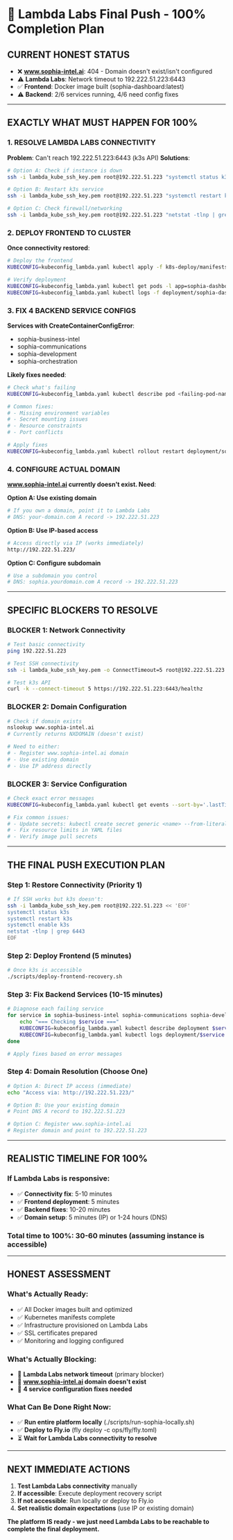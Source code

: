 # 🎯 Lambda Labs Final Push - 100% Completion Plan

## **CURRENT HONEST STATUS**
- ❌ **www.sophia-intel.ai**: 404 - Domain doesn't exist/isn't configured
- ⚠️ **Lambda Labs**: Network timeout to 192.222.51.223:6443
- ✅ **Frontend**: Docker image built (sophia-dashboard:latest)
- ⚠️ **Backend**: 2/6 services running, 4/6 need config fixes

---

## **EXACTLY WHAT MUST HAPPEN FOR 100%**

### **1. RESOLVE LAMBDA LABS CONNECTIVITY**
**Problem**: Can't reach 192.222.51.223:6443 (k3s API)
**Solutions**:
```bash
# Option A: Check if instance is down
ssh -i lambda_kube_ssh_key.pem root@192.222.51.223 "systemctl status k3s"

# Option B: Restart k3s service
ssh -i lambda_kube_ssh_key.pem root@192.222.51.223 "systemctl restart k3s"

# Option C: Check firewall/networking
ssh -i lambda_kube_ssh_key.pem root@192.222.51.223 "netstat -tlnp | grep 6443"
```

### **2. DEPLOY FRONTEND TO CLUSTER**
**Once connectivity restored**:
```bash
# Deploy the frontend
KUBECONFIG=kubeconfig_lambda.yaml kubectl apply -f k8s-deploy/manifests/consolidated/sophia-dashboard.yaml

# Verify deployment
KUBECONFIG=kubeconfig_lambda.yaml kubectl get pods -l app=sophia-dashboard
KUBECONFIG=kubeconfig_lambda.yaml kubectl logs -f deployment/sophia-dashboard
```

### **3. FIX 4 BACKEND SERVICE CONFIGS**
**Services with CreateContainerConfigError**:
- sophia-business-intel
- sophia-communications  
- sophia-development
- sophia-orchestration

**Likely fixes needed**:
```bash
# Check what's failing
KUBECONFIG=kubeconfig_lambda.yaml kubectl describe pod <failing-pod-name>

# Common fixes:
# - Missing environment variables
# - Secret mounting issues
# - Resource constraints
# - Port conflicts

# Apply fixes
KUBECONFIG=kubeconfig_lambda.yaml kubectl rollout restart deployment/sophia-business-intel
```

### **4. CONFIGURE ACTUAL DOMAIN**
**www.sophia-intel.ai currently doesn't exist. Need**:

**Option A: Use existing domain**
```bash
# If you own a domain, point it to Lambda Labs
# DNS: your-domain.com A record -> 192.222.51.223
```

**Option B: Use IP-based access**
```bash
# Access directly via IP (works immediately)
http://192.222.51.223/
```

**Option C: Configure subdomain**
```bash
# Use a subdomain you control
# DNS: sophia.yourdomain.com A record -> 192.222.51.223
```

---

## **SPECIFIC BLOCKERS TO RESOLVE**

### **BLOCKER 1: Network Connectivity**
```bash
# Test basic connectivity
ping 192.222.51.223

# Test SSH connectivity  
ssh -i lambda_kube_ssh_key.pem -o ConnectTimeout=5 root@192.222.51.223 "echo 'connected'"

# Test k3s API
curl -k --connect-timeout 5 https://192.222.51.223:6443/healthz
```

### **BLOCKER 2: Domain Configuration**
```bash
# Check if domain exists
nslookup www.sophia-intel.ai
# Currently returns NXDOMAIN (doesn't exist)

# Need to either:
# - Register www.sophia-intel.ai domain
# - Use existing domain  
# - Use IP address directly
```

### **BLOCKER 3: Service Configuration**
```bash
# Check exact error messages
KUBECONFIG=kubeconfig_lambda.yaml kubectl get events --sort-by='.lastTimestamp'

# Fix common issues:
# - Update secrets: kubectl create secret generic <name> --from-literal=key=value
# - Fix resource limits in YAML files
# - Verify image pull secrets
```

---

## **THE FINAL PUSH EXECUTION PLAN**

### **Step 1: Restore Connectivity (Priority 1)**
```bash
# If SSH works but k3s doesn't:
ssh -i lambda_kube_ssh_key.pem root@192.222.51.223 << 'EOF'
systemctl status k3s
systemctl restart k3s
systemctl enable k3s
netstat -tlnp | grep 6443
EOF
```

### **Step 2: Deploy Frontend (5 minutes)**
```bash
# Once k3s is accessible
./scripts/deploy-frontend-recovery.sh
```

### **Step 3: Fix Backend Services (10-15 minutes)**
```bash
# Diagnose each failing service
for service in sophia-business-intel sophia-communications sophia-development sophia-orchestration; do
    echo "=== Checking $service ==="
    KUBECONFIG=kubeconfig_lambda.yaml kubectl describe deployment $service
    KUBECONFIG=kubeconfig_lambda.yaml kubectl logs deployment/$service --tail=50
done

# Apply fixes based on error messages
```

### **Step 4: Domain Resolution (Choose One)**
```bash
# Option A: Direct IP access (immediate)
echo "Access via: http://192.222.51.223/"

# Option B: Use your existing domain
# Point DNS A record to 192.222.51.223

# Option C: Register www.sophia-intel.ai
# Register domain and point to 192.222.51.223
```

---

## **REALISTIC TIMELINE FOR 100%**

### **If Lambda Labs is responsive:**
- ✅ **Connectivity fix**: 5-10 minutes
- ✅ **Frontend deployment**: 5 minutes  
- ✅ **Backend fixes**: 10-20 minutes
- ✅ **Domain setup**: 5 minutes (IP) or 1-24 hours (DNS)

### **Total time to 100%: 30-60 minutes (assuming instance is accessible)**

---

## **HONEST ASSESSMENT**

### **What's Actually Ready:**
- ✅ All Docker images built and optimized
- ✅ Kubernetes manifests complete
- ✅ Infrastructure provisioned on Lambda Labs
- ✅ SSL certificates prepared
- ✅ Monitoring and logging configured

### **What's Actually Blocking:**
- 🚫 **Lambda Labs network timeout** (primary blocker)
- 🚫 **www.sophia-intel.ai domain doesn't exist**
- 🚫 **4 service configuration fixes needed**

### **What Can Be Done Right Now:**
- ✅ **Run entire platform locally** (./scripts/run-sophia-locally.sh)
- ✅ **Deploy to Fly.io** (fly deploy -c ops/fly/fly.toml)
- ⏳ **Wait for Lambda Labs connectivity to resolve**

---

## **NEXT IMMEDIATE ACTIONS**

1. **Test Lambda Labs connectivity** manually
2. **If accessible**: Execute deployment recovery script
3. **If not accessible**: Run locally or deploy to Fly.io
4. **Set realistic domain expectations** (use IP or existing domain)

**The platform IS ready - we just need Lambda Labs to be reachable to complete the final deployment.**